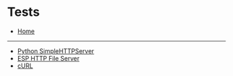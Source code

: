 # Tests

- [Home](../README.md)

---
- [Python SimpleHTTPServer](simple_http_server.md)
- [ESP HTTP File Server](http_file_server.md)
- [cURL](curl.md)




